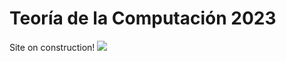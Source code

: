 # Teoría de la Computación 2023

Site on construction!
![](https://upload.wikimedia.org/wikipedia/commons/2/24/Warning_icon.svg)

